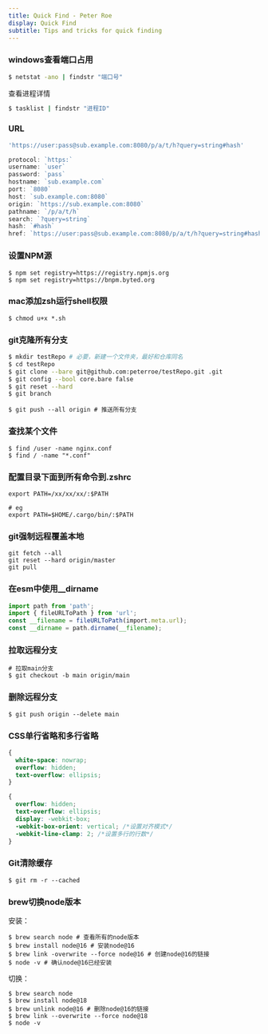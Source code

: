 ```yaml
---
title: Quick Find - Peter Roe
display: Quick Find
subtitle: Tips and tricks for quick finding
---
```


### windows查看端口占用

```sh
$ netstat -ano | findstr "端口号"
```

查看进程详情

```sh
$ tasklist | findstr "进程ID"
```

### URL

```js
'https://user:pass@sub.example.com:8080/p/a/t/h?query=string#hash'

protocol: `https:`
username: `user`
password: `pass`
hostname: `sub.example.com`
port: `8080`
host: `sub.example.com:8080`
origin: `https://sub.example.com:8080`
pathname: `/p/a/t/h`
search: `?query=string`
hash: `#hash`
href: `https://user:pass@sub.example.com:8080/p/a/t/h?query=string#hash`
```

### 设置NPM源

```shell
$ npm set registry=https://registry.npmjs.org
$ npm set registry=https://bnpm.byted.org
```

### mac添加zsh运行shell权限

```shell
$ chmod u+x *.sh
```

### git克隆所有分支

```bash
$ mkdir testRepo # 必要，新建一个文件夹，最好和仓库同名
$ cd testRepo
$ git clone --bare git@github.com:peterroe/testRepo.git .git
$ git config --bool core.bare false
$ git reset --hard
$ git branch
```

```shell
$ git push --all origin # 推送所有分支
```

### 查找某个文件

```shell
$ find /user -name nginx.conf
$ find / -name "*.conf"
```

### 配置目录下面到所有命令到.zshrc

```shell
export PATH=/xx/xx/xx/:$PATH

# eg
export PATH=$HOME/.cargo/bin/:$PATH
```

### git强制远程覆盖本地

```shell
git fetch --all
git reset --hard origin/master
git pull
```

### 在esm中使用__dirname

```ts
import path from 'path';
import { fileURLToPath } from 'url';
const __filename = fileURLToPath(import.meta.url);
const __dirname = path.dirname(__filename);
```

### 拉取远程分支

```shell
# 拉取main分支
$ git checkout -b main origin/main
```

### 删除远程分支

```shell
$ git push origin --delete main
```

### CSS单行省略和多行省略

```css
{
  white-space: nowrap;
  overflow: hidden;
  text-overflow: ellipsis;
}
```

```css
{
  overflow: hidden;
  text-overflow: ellipsis;
  display: -webkit-box;
  -webkit-box-orient: vertical; /*设置对齐模式*/
  -webkit-line-clamp: 2; /*设置多行的行数*/
}
```

### Git清除缓存

```shell
$ git rm -r --cached
```

### brew切换node版本

安装：

```shell
$ brew search node # 查看所有的node版本
$ brew install node@16 # 安装node@16
$ brew link -overwrite --force node@16 # 创建node@16的链接
$ node -v # 确认node@16已经安装
```

切换：

```shell
$ brew search node
$ brew install node@18
$ brew unlink node@16 # 删除node@16的链接
$ brew link --overwrite --force node@18 
$ node -v
```
